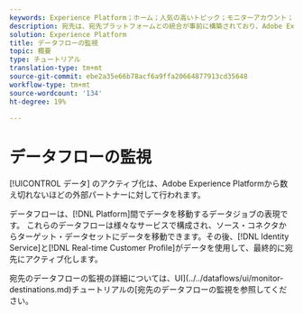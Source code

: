 ```yaml
---
keywords: Experience Platform；ホーム；人気の高いトピック；モニターアカウント；モニターデータフロー；データフロー；送信先
description: 宛先は、宛先プラットフォームとの統合が事前に構築されており、Adobe Experience Platformからのデータをシームレスにアクティベーションできます。 宛先を使用して、クロスチャネルマーケティングキャンペーン、電子メールキャンペーン、ターゲット広告、その他多くの使用事例に関する既知および不明なデータをアクティブ化できます。
solution: Experience Platform
title: データフローの監視
topic: 概要
type: チュートリアル
translation-type: tm+mt
source-git-commit: ebe2a35e66b78acf6a9ffa20664877913cd35648
workflow-type: tm+mt
source-wordcount: '134'
ht-degree: 19%

---
```



# データフローの監視

[!UICONTROL データ] のアクティブ化は、Adobe Experience Platformから数え切れないほどの外部パートナーに対して行われます。

データフローは、[!DNL Platform]間でデータを移動するデータジョブの表現です。 これらのデータフローは様々なサービスで構成され、ソース・コネクタからターゲット・データセットにデータを移動できます。その後、[!DNL Identity Service]と[!DNL Real-time Customer Profile]がデータを使用して、最終的に宛先にアクティブ化します。

宛先のデータフローの監視の詳細については、UI](../../dataflows/ui/monitor-destinations.md)チュートリアルの[宛先のデータフローの監視を参照してください。
